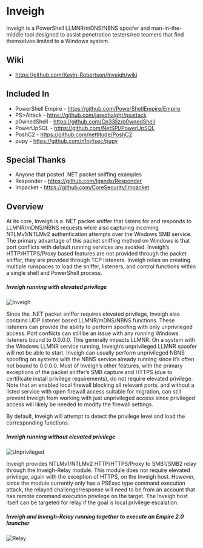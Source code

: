 # **Inveigh**

Inveigh is a PowerShell LLMNR/mDNS/NBNS spoofer and man-in-the-middle tool designed to assist penetration testers/red teamers that find themselves limited to a Windows system.  

## Wiki
* https://github.com/Kevin-Robertson/Inveigh/wiki

## Included In
* PowerShell Empire - https://github.com/PowerShellEmpire/Empire  
* PS>Attack - https://github.com/jaredhaight/psattack  
* p0wnedShell - https://github.com/Cn33liz/p0wnedShell  
* PowerUpSQL - https://github.com/NetSPI/PowerUpSQL  
* PoshC2 - https://github.com/nettitude/PoshC2  
* pupy - https://github.com/n1nj4sec/pupy  

## Special Thanks  
* Anyone that posted .NET packet sniffing examples  
* Responder - https://github.com/lgandx/Responder  
* Impacket - https://github.com/CoreSecurity/impacket  

## Overview

At its core, Inveigh is a .NET packet sniffer that listens for and responds to LLMNR/mDNS/NBNS requests while also capturing incoming NTLMv1/NTLMv2 authentication attempts over the Windows SMB service. The primary advantage of this packet sniffing method on Windows is that port conflicts with default running services are avoided. Inveigh’s HTTP/HTTPS/Proxy based features are not provided through the packet sniffer, they are provided through TCP listeners. Inveigh relies on creating multiple runspaces to load the sniffer, listeners, and control functions within a single shell and PowerShell process.

##### Inveigh running with elevated privilege
![Inveigh](https://github.com/Kevin-Robertson/Inveigh/wiki/images/Inveigh.PNG)

Since the .NET packet sniffer requires elevated privilege, Inveigh also contains UDP listener based LLMNR/mDNS/NBNS functions. These listeners can provide the ability to perform spoofing with only unprivileged access. Port conflicts can still be an issue with any running Windows listeners bound to 0.0.0.0. This generally impacts LLMNR. On a system with the Windows LLMNR service running, Inveigh’s unprivileged LLMNR spoofer will not be able to start. Inveigh can usually perform unprivileged NBNS spoofing on systems with the NBNS service already running since it’s often not bound to 0.0.0.0. Most of Inveigh’s other features, with the primary exceptions of the packet sniffer’s SMB capture and HTTPS (due to certificate install privilege requirements), do not require elevated privilege. Note that an enabled local firewall blocking all relevant ports, and without a listed service with open firewall access suitable for migration, can still prevent Inveigh from working with just unprivileged access since privileged access will likely be needed to modify the firewall settings.  

By default, Inveigh will attempt to detect the privilege level and load the corresponding functions. 

##### Inveigh running without elevated privilege
![Unprivileged](https://github.com/Kevin-Robertson/Inveigh/wiki/images/Unpriv.PNG)

Inveigh provides NTLMv1/NTLMv2 HTTP/HTTPS/Proxy to SMB1/SMB2 relay through the Inveigh-Relay module. This module does not require elevated privilege, again with the exception of HTTPS, on the Inveigh host. However, since the module currently only has a PSExec type command execution attack, the relayed challenge/response will need to be from an account that has remote command execution privilege on the target. The Inveigh host itself can be targeted for relay if the goal is local privilege escalation.

##### Inveigh and Inveigh-Relay running together to execute an Empire 2.0 launcher
![Relay](https://github.com/Kevin-Robertson/Inveigh/wiki/images/Relay.PNG)
